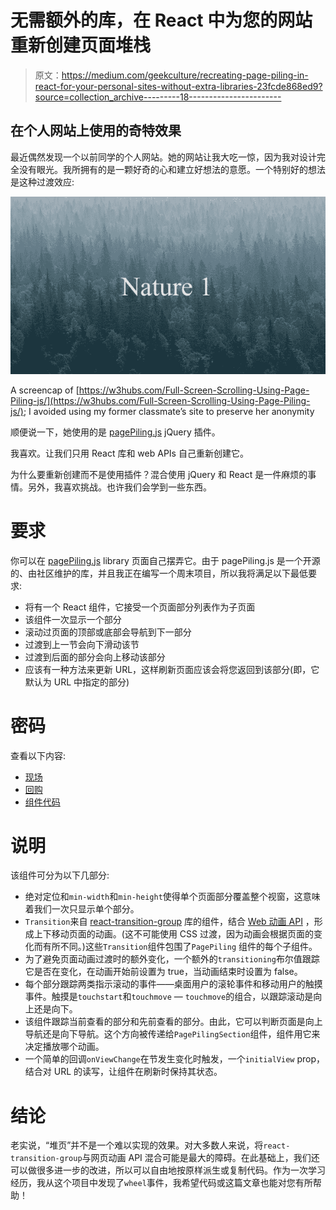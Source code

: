 # 无需额外的库，在 React 中为您的网站重新创建页面堆栈

> 原文：<https://medium.com/geekculture/recreating-page-piling-in-react-for-your-personal-sites-without-extra-libraries-23fcde868ed9?source=collection_archive---------18----------------------->

## 在个人网站上使用的奇特效果

最近偶然发现一个以前同学的个人网站。她的网站让我大吃一惊，因为我对设计完全没有眼光。我所拥有的是一颗好奇的心和建立好想法的意愿。一个特别好的想法是这种过渡效应:

![](img/dbf29a1003468c0520f27281ee67920f.png)

A screencap of [https://w3hubs.com/Full-Screen-Scrolling-Using-Page-Piling-js/](https://w3hubs.com/Full-Screen-Scrolling-Using-Page-Piling-js/); I avoided using my former classmate’s site to preserve her anonymity

顺便说一下，她使用的是 [pagePiling.js](https://alvarotrigo.com/pagePiling/) jQuery 插件。

我喜欢。让我们只用 React 库和 web APIs 自己重新创建它。

为什么要重新创建而不是使用插件？混合使用 jQuery 和 React 是一件麻烦的事情。另外，我喜欢挑战。也许我们会学到一些东西。

# 要求

你可以在 [pagePiling.js](https://alvarotrigo.com/pagePiling/) library 页面自己摆弄它。由于 pagePiling.js 是一个开源的、由社区维护的库，并且我正在编写一个周末项目，所以我将满足以下最低要求:

*   将有一个 React 组件，它接受一个页面部分列表作为子页面
*   该组件一次显示一个部分
*   滚动过页面的顶部或底部会导航到下一部分
*   过渡到上一节会向下滑动该节
*   过渡到后面的部分会向上移动该部分
*   应该有一种方法来更新 URL，这样刷新页面应该会将您返回到该部分(即，它默认为 URL 中指定的部分)

# 密码

查看以下内容:

*   [现场](https://ww-page-piling.netlify.app/)
*   [回购](https://github.com/weimingw/weiming-page-piling)
*   [组件代码](https://github.com/weimingw/weiming-page-piling/blob/Component/src/components/PagePiling.js)

# 说明

该组件可分为以下几部分:

*   绝对定位和`min-width`和`min-height`使得单个页面部分覆盖整个视窗，这意味着我们一次只显示单个部分。
*   `Transition`来自 [react-transition-group](https://github.com/reactjs/react-transition-group) 库的组件，结合 [Web 动画 API](https://developer.mozilla.org/en-US/docs/Web/API/Web_Animations_API) ，形成上下移动页面的动画。(这不可能使用 CSS 过渡，因为动画会根据页面的变化而有所不同。)这些`Transition`组件包围了`PagePiling` 组件的每个子组件。
*   为了避免页面动画过渡时的额外变化，一个额外的`transitioning`布尔值跟踪它是否在变化，在动画开始前设置为 true，当动画结束时设置为 false。
*   每个部分跟踪两类指示滚动的事件——桌面用户的滚轮事件和移动用户的触摸事件。触摸是`touchstart`和`touchmove` — `touchmove`的组合，以跟踪滚动是向上还是向下。
*   该组件跟踪当前查看的部分和先前查看的部分。由此，它可以判断页面是向上导航还是向下导航。这个方向被传递给`PagePilingSection`组件，组件用它来决定播放哪个动画。
*   一个简单的回调`onViewChange`在节发生变化时触发，一个`initialView` prop，结合对 URL 的读写，让组件在刷新时保持其状态。

# 结论

老实说，“堆页”并不是一个难以实现的效果。对大多数人来说，将`react-transition-group`与网页动画 API 混合可能是最大的障碍。在此基础上，我们还可以做很多进一步的改进，所以可以自由地按原样派生或复制代码。作为一次学习经历，我从这个项目中发现了`wheel`事件，我希望代码或这篇文章也能对您有所帮助！